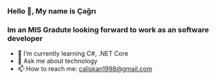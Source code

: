 ### Hello 👋, My name is Çağrı

### Im an MIS Gradute looking forward to work as an software developer


- 🌱 I’m currently learning C#, .NET Core
- 💬 Ask me about technology 
- 📫 How to reach me: caliskan1998@gmail.com

<!--
**cagricaliskan/cagricaliskan** is a ✨ _special_ ✨ repository because its `README.md` (this file) appears on your GitHub profile.

Here are some ideas to get you started:

- 
-->
